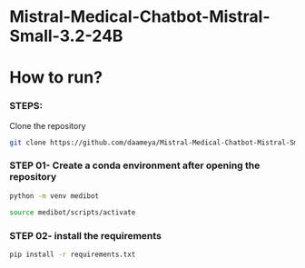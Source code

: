 # Mistral-Medical-Chatbot-Mistral-Small-3.2-24B

# How to run?
### STEPS:

Clone the repository

```bash
git clone https://github.com/daameya/Mistral-Medical-Chatbot-Mistral-Small-3.2-24B.git
```
### STEP 01- Create a conda environment after opening the repository

```bash
python -m venv medibot
```

```bash
source medibot/scripts/activate
```


### STEP 02- install the requirements
```bash
pip install -r requirements.txt
```